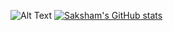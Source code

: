 ![Alt Text](https://cdn.dribbble.com/users/1201592/screenshots/9078494/media/422a760a51cef7de2fa3db9daf697853.gif)
[![Saksham's GitHub stats](https://github-readme-stats.vercel.app/api?username=SakshamGoelUK&show_icons=true&theme=radical)](https://github.com/sakshamgoeluk/github-readme-stats)


<!---
SakshamGoelUK/SakshamGoelUK is a ✨ special ✨ repository because its `README.md` (this file) appears on your GitHub profile.
You can click the Preview link to take a look at your changes.
--->
